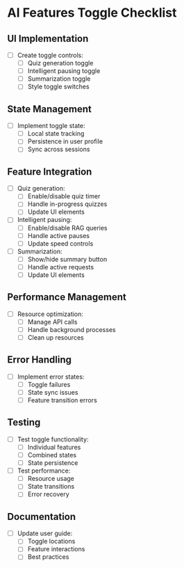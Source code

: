 # AI Features Toggle Checklist

## UI Implementation
- [ ] Create toggle controls:
  - [ ] Quiz generation toggle
  - [ ] Intelligent pausing toggle
  - [ ] Summarization toggle
  - [ ] Style toggle switches

## State Management
- [ ] Implement toggle state:
  - [ ] Local state tracking
  - [ ] Persistence in user profile
  - [ ] Sync across sessions

## Feature Integration
- [ ] Quiz generation:
  - [ ] Enable/disable quiz timer
  - [ ] Handle in-progress quizzes
  - [ ] Update UI elements

- [ ] Intelligent pausing:
  - [ ] Enable/disable RAG queries
  - [ ] Handle active pauses
  - [ ] Update speed controls

- [ ] Summarization:
  - [ ] Show/hide summary button
  - [ ] Handle active requests
  - [ ] Update UI elements

## Performance Management
- [ ] Resource optimization:
  - [ ] Manage API calls
  - [ ] Handle background processes
  - [ ] Clean up resources

## Error Handling
- [ ] Implement error states:
  - [ ] Toggle failures
  - [ ] State sync issues
  - [ ] Feature transition errors

## Testing
- [ ] Test toggle functionality:
  - [ ] Individual features
  - [ ] Combined states
  - [ ] State persistence

- [ ] Test performance:
  - [ ] Resource usage
  - [ ] State transitions
  - [ ] Error recovery

## Documentation
- [ ] Update user guide:
  - [ ] Toggle locations
  - [ ] Feature interactions
  - [ ] Best practices 